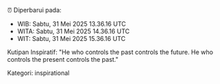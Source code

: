 ⏰ Diperbarui pada:
- WIB: Sabtu, 31 Mei 2025 13.36.16 UTC
- WITA: Sabtu, 31 Mei 2025 14.36.16 UTC
- WIT: Sabtu, 31 Mei 2025 15.36.16 UTC

Kutipan Inspiratif:
"He who controls the past controls the future. He who controls the present controls the past."


Kategori: inspirational

